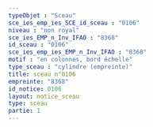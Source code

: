 ```yaml
---
typeObjet : "Sceau"
sce_ies_emp_ies_SCE_id_sceau : "0106"
niveau : "non royal"
sce_ies_EMP_n_Inv_IFAO : "8368"
id_sceau : "0106"
sce_ies_emp_ies_EMP_n_Inv_IFAO : "8368"
motif : "en colonnes, bord échelle"
type_sceau : "cylindre (empreinte)"
title: sceau n°0106
empreinte: "8368"
id_notice: 0106
layout: notice_sceau
type: sceau
partie: 1
---
```


